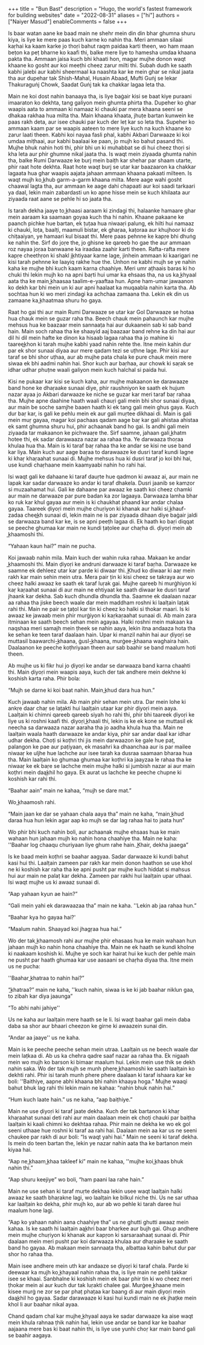 +++
title = "Bun Bast"
description = "Hugo, the world's fastest framework for building websites"
date = "2022-08-31"
aliases = ["hi"]
authors = ["Naiyer Masud"]
enableComments = false
+++

Is baar watan aane ke baad main ne shehr mein din din bhar ghumna shuru kiya, is liye ke mere paas kuch karne ko nahin tha. Meri ammaan silaai kaṛhai ka kaam karke jo thoṛi bahut raqm paidaa karti theen, wo ham maan beṭon ka peṭ bharne ko kaafi thi, balke mere liye to hamesha umdaa khaana pakta tha. Ammaan jaisa kuch bhi khaati hon, magar mujhe donon waqt khaane ko gosht aur koi meeṭhi cheez zarur milti thi. Subah dudh ke saath kabhi jalebi aur kabhi sheermaal ka naashta kar ke mein ghar se nikal jaata tha aur dupehar tak Shish-Mahal, Husain Abaad, Mufti Guṅj se lekar Thakuraguṅj Chowk, Saadat Guṅj tak ka chakkar lagaa leta tha.

Main ne koi dost nahin banaaya tha, is liye baġair kisi se baat kiye puraani imaaraton ko dekhta, tang galiyon mein ghumta phirta tha. Dupeher ko ghar waapis aata to ammaan ki namaaz ki chauki par mera khaana seeni se dhakaa rakhaa hua milta tha. Main khaana khaata, jhuṭe bartan kunwein ke paas rakh deta, aur isee chauki par kuch der leṭ kar so leta tha. Supeher ko ammaan kaam par se waapis aateen to mere liye kuch na kuch khaane ko zarur laati theen. Kabhi koi nayaa fasli phal, kabhi Akbari Darwaaze ki koi umdaa miṭhaai, aur kabhi baalaai ke paan, jo mujh ko bahut pasand thi. Mujhe bhuk nahin hoti thi, phir bhi un ki muhabbat se di hui cheez thoṛi si kha leta aur phir ghumne nikal jaata tha. Is waqt mein ziyaada ghumta nahin tha, balke Rumi Darwaaze ke burj mein baiṭh kar shehar par shaam utarte, phir raat hote dekhta. Raat hote waqt burj se utar kar baazaaron ka chakkar lagaata hua ghar waapis aajata jahaan ammaan khaana pakaati milteen. Is waqt mujh ko k͟hub garm-a-garm khaana milta. Mere aage wahi gosht chaawal lagta tha, aur ammaan ke aage dahi chapaati aur koi saadi tarkaari ya daal, lekin main zabardasti un ko apne hisse mein se kuch khilaata aur ziyaada raat aane se pehle hi so jaata tha.

Is tarah dekha jaaye to k͟haasi aaraam ki zindagi thi, halaanke hamaare ghar mein aaraam ka saamaan goyaa kuch tha hi nahin. Khaane pakaane ke paanch pichke hue bartan, ek ṭuṭaa hua niwaaṛi palung, ek hilti hui namaaz ki chauki, loṭa, baalṭi, maamuli bistar, ek ghaṛaa, kaṭoraa aur khujhoor ki do chiṭaaiyan, ye hamaari kul bisaat thi. Mere paas pehnne ke kapṛe bhi dhuṅg ke nahin the. Sirf do joṛe the, jo ghisne ke qareeb ho gae the aur ammaan roz nayaa joṛaa banwaane ka iraadaa zaahir karti theen. Rafta-rafta mere kapṛe cheethṛon ki shakl ik͟htiyaar karne lage, jinhein ammaan ki kaarigari ne kisi tarah pehnne ke laayiq rakhe hue the. Unhon ne kabhi mujh se ye nahin kaha ke mujhe bhi kuch kaam karna chaahiye. Meri umr aṭhaais baras ki ho chuki thi lekin mujh ko na apni baṛti hui umar ka ehsaas tha, na us ka k͟hyaal aata tha ke main k͟haasaa taalim-e-yaaftaa hun. Apne ham-umar jawaanon ko dekh kar bhi mein un ki aur apni haalaat ka muqaabla nahin karta tha. Ab sochtaa hun ki wo meri zindagi ka achchaa zamaana tha. Lekin ek din us zamaane ka k͟haatmaa shuru ho gaya.

Raat ho gai thi aur main Rumi Darwaaze se utar kar Gol Darwaaze se hotaa hua chauk mein se guzar raha tha. Beech chauk mein pahaunch kar mujhe mehsus hua ke baazaar mein sannaaṭa hai aur dukaanein sab ki sab band hain. Main soch rahaa tha ke shaayid aaj baazaar band rehne ka din hai aur dil hi dil mein hafte ke dinon ka hisaab lagaa rahaa tha jo mahine ki taareek͟hon ki tarah mujhe kabhi yaad nahin rehte the. Itne mein kahin dur par ek shor sunaai diyaa aur mere qadam tezi se uṭhne lage. Phir kisi aur taraf se bhi shor uṭhaa, aur ab mujhe pata chala ke pure chauk mein mere siwaa ek bhi aadmi nahin hai. Shor kuch aur baṛhaa, aur chowk ki saṛak se idhar udhar phuṭne waali galiyon mein kuch halchal si paida hui.

Kisi ne pukaar kar kisi se kuch kaha, aur mujhe makaanon ke darawaaze band hone ke dhaṛaake sunaai diye, phir raushniyon ke saath ek hujum nazar ayaa jo Akbari darwaaze ke niche se guzar kar meri taraf baṛ rahaa tha. Mujhe apne daahine haath waali chauṛi gali mein bhi shor sunaai diyaa, aur main be soche samjhe baaen haath ki ek tang gali mein ghus gaya. Kuch dur baṛ kar, is gali ke pehlu mein ek aur gali muṛtee dikhaai di. Main is gali mein muṛ gayaa, magar koi pachaas qadam aage baṛ kar gali ahistaa ahistaa ek samt ghumna shuru hui, phir achaanak band ho gai. Is andhi gali mein ziyaada tar makaanon ke pichwaaṛe the. Sirf saamne, jahaan gali k͟hatm hotee thi, ek sadar darawaaza nazar aa rahaa tha. Ye darwaaza thoṛaa khulaa hua tha. Main is ki taraf baṛ rahaa tha ke andar se kisi ne use band kar liya. Main kuch aur aage baṛaa to darawaaze ke dusri taraf kundi lagne ki khaṛ khaṛaahat sunaai di. Mujhe mehsus hua ki dusri taraf jo koi bhi hai, use kundi chaṛhaane mein kaamyaabi nahin ho rahi hai.

Isi waqt gali ke dahaane ki taraf dauṛte hue qadmon ki awaaz ai, aur main ne lapak kar sadar darwaaze ko andar ki taraf dhakela. Dusri jaanib se kamzor si muzaahamat hui. Gali ke dahaane par awaaz ke saath koi cheez chamki aur main ne darwaaze par pure badan ka zor lagaaya. Darwaaza lamha bhar ko ruk kar khul gayaa aur mein is ki chaukhat phaand kar andar chalaa gayaa. Taareek ḍiyoṛi mein mujhe chuṛiyon ki khanak aur halki si k͟hauf-zadaa cheek͟h sunaai di, lekin main ne is par ziyaada dihaan diye baġair jaldi se darwaaza band kar ke, is se apni peeṭh lagaa di. Ek haath ko baṛi diqqat se peeche ghumaa kar main ne kundi ṭaṭolee aur chaṛha di. ḍiyoṛi mein ab k͟haamoshi thi.

“Yahaan kaun hai?” main ne pucha.

Koi jawaab nahin mila. Main kuch der wahin ruka rahaa. Makaan ke andar k͟haamoshi thi. Main ḍiyoṛi ke andruni darwaaze ki taraf baṛha. Darwaaze ke saamne ek dehleez utar kar parde ki diwaar thi. K͟hud ko diwaar ki aaṛ mein rakh kar main sehin mein utra. Mera pair ṭin ki kisi cheez se takraya aur wo cheez halki awaaz ke saath ek taraf luṛak gai. Mujhe qareeb hi murġhiyon ki kaṛ kaṛaahat sunaai di aur main ne ehtiyaat ke saath diwaar ke dusri taraf jhaank kar dekha. Sab kuch dhundla dhundla tha. Saamne ek daalaan nazar aa rahaa tha jiske beech waale dar mein maddham roshni ki laalṭain laṭak rahi thi. Main ne pair se ṭaṭol kar tin ki cheez ko halki si thokar maari. Is ki awaaz ke jawaab mein phir murġiyon ki kaṛkaṛaahat sunaai di. Ab main zara itminaan ke saath beech sehan mein agayaa. Halki roshni mein makaan ka naqshaa meri samajh mein ṭheek se nahin aaya, lekin itna andaaza hota tha ke sehan ke teen taraf daalaan hain. Upar ki manzil nahin hai aur ḍiyoṛi se muttasil baawarchi-k͟haana, ġusl-k͟haana, murġee-k͟haana waghaira hain. Daalaanon ke peeche koṭhriyaan theen aur sab baahir se band maalum hoti theen.

Ab mujhe us ki fikr hui jo ḍiyoṛi ke andar se darwaaza band karna chaahti thi. Main ḍiyoṛi mein waapis aaya, kuch der tak andhere mein dekhne ki koshish karta raha. Phir bola: 

“Mujh se darne ki koi baat nahin. Main k͟hud dara hua hun.”

Kuch jawaab nahin mila. Ab main phir sehan mein utra. Dar mein lohe ki ankṛe daar chaṛ se laṭakti hui laalṭain utaar kar phir ḍiyoṛi mein aaya. Laalṭain ki chimni qareeb qareeb siyah ho rahi thi, phir bhi taareek ḍiyoṛi ke liye us ki roshni kaafi thi. ḍiyoṛi k͟haali thi, lekin is ke ek kone se muttasil ek neecha sa darwaaza nazar aaraha tha jo aadha khula hua tha. Main ne laalṭain waala haath darwaaze ke andar kiya, phir sar andar daal kar idhar udhar dekha. Choṭi si koṭhri thi jis mein darwaazon ke gale hue paṭ, palangon ke pae aur paṭiyaan, ek masahri ka dhaanchaa aur is par mailee niwaaṛ ke uljhe hue lachche aur isee tarah ka dusraa saamaan bharaa hua tha. Main laalṭain ko ghumaa ghumaa kar koṭhri ka jaayzaa le rahaa tha ke niwaaṛ ke ek baṛe se lachche mein mujhe halki si jumbish nazar ai aur main koṭhri mein daak͟hil ho gaya. Ek aurat us lachche ke peeche chupne ki koshish kar rahi thi.

“Baahar aain” main ne kahaa, “mujh se dare mat.”

Wo k͟haamosh rahi.

“Main jaan ke dar se yahaan chala aaya tha” main ne kaha, “main k͟hud daraa hua hun lekin agar aap ko mujh se dar lag rahaa hai to jaata hun”

Wo phir bhi kuch nahin boli, aur achaanak mujhe ehsaas hua ke main wahaan hun jahaan mujh ko nahin hona chaahiye tha. Main ne kaha: ''Baahar log chaaqu churiyaan liye ghum rahe hain. K͟hair, dekha jaaega”

Is ke baad mein koṭhri se baahar aagyaa. Sadar darwaaze ki kundi bahut kasi hui thi. Laalṭain zameen par rakh kar mein donon haathon se use khol ne ki koshish kar raha tha ke apni pusht par mujhe kuch hiddat si mahsus hui aur main ne palaṭ kar dekha. Zameen par rakhi hui laalṭain upar uthaai. Isi waqt mujhe us ki awaaz sunaai di.

“Aap yahaan kyun ae hain?”

“Gali mein yahi ek darawaazaa tha” main ne kaha. ''Lekin ab jaa rahaa hun.”

“Baahar kya ho gayaa hai?'

“Maalum nahin. Shaayad koi jhagṛaa hua hai.”

Wo der tak k͟haamosh rahi aur mujhe phir ehasaas hua ke main wahaan hun jahaan mujh ko nahin hona chaahiye tha. Main ne ek haath se kundi kholne ki naakaam koshish ki. Mujhe ye soch kar hairat hui ke kuch der pehle main ne pusht par haath ghumaa kar use aasaani se chaṛha diyaa tha. Itne mein us ne pucha:

''Baahar k͟hatraa to nahin hai?”

“k͟hatraa?” main ne kaha, ''kuch nahin, siwaa is ke ki jab baahar niklun gaa, to zibah kar diya jaaunga”

“To abhi nahi jahiye''

Us ne kaha aur laalṭain mere haath se le li. Isi waqt baahar gali mein daba daba sa shor aur bhaari cheezon ke girne ki awaazein sunai din.

“Andar aa jaaye'' us ne kaha.

Main is ke peeche peeche sehan mein utraa. Laalṭain us ne beech waale dar mein laṭkaa di. Ab us ka chehra qadre saaf nazar aa rahaa tha. Ek nigaah mein wo mujh ko barson ki bimaar maalum hui. Lekin mein use thik se dekh nahin saka. Wo der tak mujh se munh phere k͟haamoshi ke saath laalṭain ko dekhti rahi. Phir isi tarah munh phere phere daalaan ki taraf ishaara kar ke boli: ''Baithiye, aapne abhi khaana bhi nahin khaaya hoga.” Mujhe waaqi bahut bhuk lag rahi thi lekin main ne kahaa: “nahin bhuk nahin hai.”

“Hum kuch laate hain.” us ne kaha, “aap baiṭhiye.”

Main ne use ḍiyoṛi ki taraf jaate dekha. Kuch der tak bartanon ki khaṛ khaṛaahat sunaai deti rahi aur main daalaan mein ek choṭi chauki par baiṭha laalṭain ki kaali chimni ko dekhtaa rahaa. Phir main ne dekha ke wo ek gol seeni uthaae hue roshni ki taraf aa rahi hai. Daalaan mein aa kar us ne seeni chaukee par rakh di aur boli: “Is waqt yahi hai.”  Main ne seeni ki taraf dekha. Is mein do teen bartan the, lekin ye nazar nahin aata tha ke bartanon mein kiyaa hai.

“Aap ne k͟haam k͟haa takleef ki” main ne kahaa, ''mujhe koi k͟haas bhuk nahin thi.”

“Aap shuru keejiye” wo boli, “ham paani laa rahe hain.”

Main ne use sehan ki taraf muṛte dekhaa lekin usee waqt laalṭain halki awaaz ke saath bhaṛakne lagi, wo laalṭain ke bilkul niche thi. Us ne sar uthaa kar laalṭain ko dekha, phir mujh ko, aur ab wo pehle ki tarah daree hui maalum hone lagi.

“Aap ko yahaan nahin aana chaahiye tha” us ne ghutti ghutti awaaz mein kahaa. Is ke saath hi laalṭain aak͟hri baar bhaṛkee aur bujh gai. Ghup andhere mein mujhe chuṛiyon ki khanak aur kapṛon ki sarsaraahaaṭ sunaai di. Phir daalaan mein meri pusht par koi darwaaza khulaa aur dhaṛaake ke saath band ho gayaa. Ab makaan mein sannaaṭa tha, albattaa kahin bahut dur par shor ho rahaa tha.

Main isee andhere mein uth kar andaaze se ḍiyoṛi ki taraf chala. Parde ki deewaar ka mujh ko k͟hayaal nahin rahaa tha, is liye main ne pehli ṭakkar isee se khaai. Sanbhalne ki koshish mein ek baar phir tin ki wo cheez meri ṭhokar mein ai aur kuch dur tak luṛakti chalee gai. Murġee k͟haane mein kisee murġ ne zor se par phaṭ phaṭaa kar baang di aur main ḍiyoṛi mein daak͟hil ho gayaa. Sadar darawaaze ki kasi hui kundi main ne ek jhaṭke mein khol li aur baahar nikal ayaa.

Chand qadam chal kar mujhe k͟hyaal aaya ke sadar darwaaze ka aise waqt mein khula rahnaa ṭhik nahin hai, lekin use andar se band kar ke baahar aajaana mere bas ki baat nahin thi, is liye use yunhi choṛ kar main band gali se baahir aagaya.
